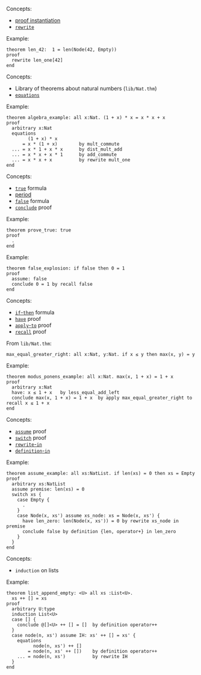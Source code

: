 Concepts:
* [proof instantiation](https://jsiek.github.io/deduce/pages/reference.html#instantiation-proof)
* [`rewrite`](https://jsiek.github.io/deduce/pages/reference.html#rewrite-proof)

Example:
```{.deduce^#len_42}
theorem len_42:  1 = len(Node(42, Empty))
proof
  rewrite len_one[42]
end
```

Concepts:
* Library of theorems about natural numbers (`lib/Nat.thm`)
* [`equations`](https://jsiek.github.io/deduce/pages/reference.html#equations)

Example:
```{.deduce^#algebra_example}
theorem algebra_example: all x:Nat. (1 + x) * x = x * x + x
proof
  arbitrary x:Nat
  equations
        (1 + x) * x
      = x * (1 + x)        by mult_commute
  ... = x * 1 + x * x      by dist_mult_add
  ... = x * x + x * 1      by add_commute
  ... = x * x + x          by rewrite mult_one
end
```

Concepts:
* [`true`](https://jsiek.github.io/deduce/pages/reference.html#true-formula) formula
* [period](https://jsiek.github.io/deduce/pages/reference.html#period-proof-of-true)
* [`false`](https://jsiek.github.io/deduce/pages/reference.html#false) formula
* [`conclude`](https://jsiek.github.io/deduce/pages/reference.html#conclude-proof) proof

Example:
```{.deduce^#prove_true}
theorem prove_true: true
proof
  .
end
```

Example:
```{.deduce^#false_explosion}
theorem false_explosion: if false then 0 = 1
proof
  assume: false
  conclude 0 = 1 by recall false
end
```

Concepts:
* [`if`-`then`](https://jsiek.github.io/deduce/pages/reference.html#if-then-conditional-formula) formula
* [`have`](https://jsiek.github.io/deduce/pages/reference.html#have-proof-statement) proof
* [`apply`-`to`](https://jsiek.github.io/deduce/pages/reference.html#apply-to-proof-modus-ponens) proof
* [`recall`](https://jsiek.github.io/deduce/pages/reference.html#recall-proof) proof

From `lib/Nat.thm`:
```
max_equal_greater_right: all x:Nat, y:Nat. if x ≤ y then max(x, y) = y
```

Example:
```{.deduce^#modus_ponens_example}
theorem modus_ponens_example: all x:Nat. max(x, 1 + x) = 1 + x
proof
  arbitrary x:Nat
  have: x ≤ 1 + x   by less_equal_add_left
  conclude max(x, 1 + x) = 1 + x  by apply max_equal_greater_right to recall x ≤ 1 + x
end
```

Concepts:
* [`assume`](https://jsiek.github.io/deduce/pages/reference.html#assume) proof
* [`switch`](https://jsiek.github.io/deduce/pages/reference.html#switch-proof) proof
* [`rewrite`-`in`](https://jsiek.github.io/deduce/pages/reference.html#rewrite-in-proof)
* [`definition`-`in`](https://jsiek.github.io/deduce/pages/reference.html#definition-in-proof)

Example:
```{.deduce^#assume_example}
theorem assume_example: all xs:NatList. if len(xs) = 0 then xs = Empty
proof
  arbitrary xs:NatList
  assume premise: len(xs) = 0
  switch xs {
    case Empty {
      .
    }
    case Node(x, xs') assume xs_node: xs = Node(x, xs') {
      have len_zero: len(Node(x, xs')) = 0 by rewrite xs_node in premise
      conclude false by definition {len, operator+} in len_zero
    }
  }
end
```

Concepts:
* `induction` on lists

Example:
```{.deduce^#list_append_empty}
theorem list_append_empty: <U> all xs :List<U>.
  xs ++ [] = xs
proof
  arbitrary U:type
  induction List<U>
  case [] {
    conclude @[]<U> ++ [] = []  by definition operator++
  }
  case node(n, xs') assume IH: xs' ++ [] = xs' {
    equations
          node(n, xs') ++ []
        = node(n, xs' ++ [])    by definition operator++
    ... = node(n, xs')          by rewrite IH
  }
end
```

<!--
```{.deduce^file=DeduceIntroProof2.pf}
import Nat
import DeduceProgramming1
import DeduceIntroProof
import Set
import List

<<len_42>>
<<algebra_example>>
<<modus_ponens_example>>
<<assume_example>>
<<prove_true>>
<<false_explosion>>
<<list_append_empty>>
```
-->

